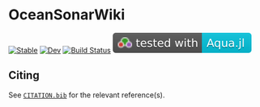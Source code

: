 # OceanSonarWiki

[![Stable](https://img.shields.io/badge/docs-stable-blue.svg)](https://kapple19.github.io/OceanSonarWiki.jl/stable/)
[![Dev](https://img.shields.io/badge/docs-dev-blue.svg)](https://kapple19.github.io/OceanSonarWiki.jl/dev/)
[![Build Status](https://github.com/kapple19/OceanSonarWiki.jl/actions/workflows/CI.yml/badge.svg?branch=main)](https://github.com/kapple19/OceanSonarWiki.jl/actions/workflows/CI.yml?query=branch%3Amain)
[![Aqua](https://raw.githubusercontent.com/JuliaTesting/Aqua.jl/master/badge.svg)](https://github.com/JuliaTesting/Aqua.jl)

## Citing

See [`CITATION.bib`](CITATION.bib) for the relevant reference(s).
